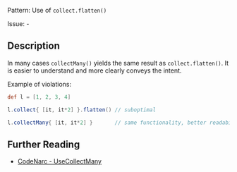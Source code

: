Pattern: Use of `collect.flatten()`

Issue: -

## Description

In many cases `collectMany()` yields the same result as `collect.flatten()`. It is easier to understand and more clearly conveys the intent.

Example of violations:

``` groovy
def l = [1, 2, 3, 4]

l.collect{ [it, it*2] }.flatten() // suboptimal

l.collectMany{ [it, it*2] }       // same functionality, better readability
```

## Further Reading

* [CodeNarc - UseCollectMany](https://codenarc.github.io/CodeNarc/codenarc-rules-groovyism.html#usecollectmany-rule)